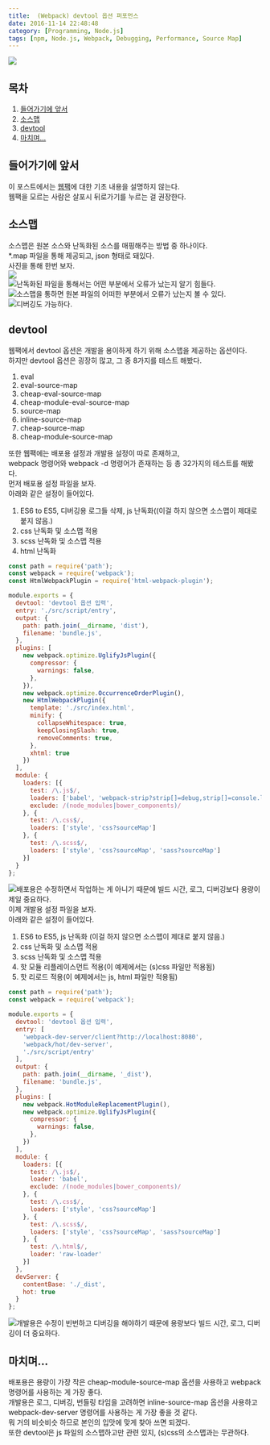 ```yaml
---
title:  (Webpack) devtool 옵션 퍼포먼스
date: 2016-11-14 22:48:48
category: [Programming, Node.js]
tags: [npm, Node.js, Webpack, Debugging, Performance, Source Map]
---
```

![](thumb.png)

## 목차
1. [들어가기에 앞서](#들어가기에-앞서)
2. [소스맵](#소스맵)
3. [devtool](#devtool)
4. [마치며...](#마치며…)

## 들어가기에 앞서
이 포스트에서는 [웹팩](/2016/11/18/Module-bundling-with-Webpck/)에 대한 기초 내용을 설명하지 않는다.  
웹팩을 모르는 사람은 살포시 뒤로가기를 누르는 걸 권장한다.

## 소스맵

소스맵은 원본 소스와 난독화된 소스를 매핑해주는 방법 중 하나이다.  
*.map 파일을 통해 제공되고, json 형태로 돼있다.  
사진을 통해 한번 보자.  
![](01.png)  
![난독화된 파일을 통해서는 어떤 부분에서 오류가 났는지 알기 힘들다.](02.png)  
![소스맵을 통하면 원본 파일의 어떠한 부분에서 오류가 났는지 볼 수 있다.](03.png)  
![디버깅도 가능하다.](04.png)  

## devtool

웹팩에서 devtool 옵션은 개발을 용이하게 하기 위해 소스맵을 제공하는 옵션이다.  
하지만 devtool 옵션은 굉장히 많고, 그 중 8가지를 테스트 해봤다.

1. eval
2. eval-source-map
3. cheap-eval-source-map
4. cheap-module-eval-source-map
5. source-map
6. inline-source-map
7. cheap-source-map
8. cheap-module-source-map

또한 웹팩에는 배포용 설정과 개발용 설정이 따로 존재하고,  
webpack 명령어와 webpack -d 명령어가 존재하는 등 총 32가지의 테스트를 해봤다.  
먼저 배포용 설정 파일을 보자.  
아래와 같은 설정이 들어있다.

1. ES6 to ES5, 디버깅용 로그들 삭제, js 난독화((이걸 하지 않으면 소스맵이 제대로 붙지 않음.)
2. css 난독화 및 소스맵 적용
3. scss 난독화 및 소스맵 적용
4. html 난독화

```javascript
const path = require('path');
const webpack = require('webpack');
const HtmlWebpackPlugin = require('html-webpack-plugin');

module.exports = {
  devtool: 'devtool 옵션 입력',
  entry: './src/script/entry',
  output: {
    path: path.join(__dirname, 'dist'),
    filename: 'bundle.js',
  },
  plugins: [
    new webpack.optimize.UglifyJsPlugin({
      compressor: {
        warnings: false,
      },
    }),
    new webpack.optimize.OccurrenceOrderPlugin(),
    new HtmlWebpackPlugin({
      template: './src/index.html',
      minify: {
        collapseWhitespace: true,
        keepClosingSlash: true,
        removeComments: true,
      },
      xhtml: true
    })
  ],
  module: {
    loaders: [{
      test: /\.js$/,
      loaders: ['babel', 'webpack-strip?strip[]=debug,strip[]=console.log,strip[]=console.dir'],
      exclude: /(node_modules|bower_components)/
    }, {
      test: /\.css$/,
      loaders: ['style', 'css?sourceMap']
    }, {
      test: /\.scss$/,
      loaders: ['style', 'css?sourceMap', 'sass?sourceMap']
    }]
  }
};
```

![배포용은 수정하면서 작업하는 게 아니기 때문에 빌드 시간, 로그, 디버깅보다 용량이 제일 중요하다.](05.png)  
이제 개발용 설정 파일을 보자.  
아래와 같은 설정이 들어있다.

1. ES6 to ES5, js 난독화 (이걸 하지 않으면 소스맵이 제대로 붙지 않음.) 
2. css 난독화 및 소스맵 적용
3. scss 난독화 및 소스맵 적용
4. 핫 모듈 리플레이스먼트 적용(이 예제에서는 (s)css 파일만 적용됨)
5. 핫 리로드 적용(이 예제에서는 js, html 파일만 적용됨)

```javascript
const path = require('path');
const webpack = require('webpack');

module.exports = {
  devtool: 'devtool 옵션 입력',
  entry: [
    'webpack-dev-server/client?http://localhost:8080',
    'webpack/hot/dev-server',
    './src/script/entry'
  ],
  output: {
    path: path.join(__dirname, '_dist'),
    filename: 'bundle.js',
  },
  plugins: [
    new webpack.HotModuleReplacementPlugin(),
    new webpack.optimize.UglifyJsPlugin({
      compressor: {
        warnings: false,
      },
    })
  ],
  module: {
    loaders: [{
      test: /\.js$/,
      loader: 'babel',
      exclude: /(node_modules|bower_components)/
    }, {
      test: /\.css$/,
      loaders: ['style', 'css?sourceMap']
    }, {
      test: /\.scss$/,
      loaders: ['style', 'css?sourceMap', 'sass?sourceMap']
    }, {
      test: /\.html$/,
      loader: 'raw-loader'
    }]
  },
  devServer: {
    contentBase: './_dist',
    hot: true
  }
};
```

![개발용은 수정이 빈번하고 디버깅을 해야하기 때문에 용량보다 빌드 시간, 로그, 디버깅이 더 중요하다.](06.png)

## 마치며...

배포용은 용량이 가장 작은 cheap-module-source-map 옵션을 사용하고 webpack 명령어를 사용하는 게 가장 좋다.  
개발용은 로그, 디버깅, 번들링 타임을 고려하면 inline-source-map 옵션을 사용하고 webpack-dev-server 명령어를 사용하는 게 가장 좋을 것 같다.  
뭐 거의 비슷비슷 하므로 본인의 입맛에 맞게 찾아 쓰면 되겠다.  
또한 devtool은 js 파일의 소스맵하고만 관련 있지, (s)css의 소스맵과는 무관하다.